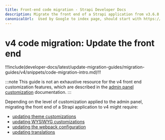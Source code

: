 ```yaml
---
title: Front-end code migration - Strapi Developer Docs
description: Migrate the front end of a Strapi application from v3.6.8 to v4.0.x with step-by-step instructions
canonicalUrl:  Used by Google to index page, should start with https://docs.strapi.io/ — delete this comment when done [paste final URL here]
---
```


<!-- TODO: update SEO -->

# v4 code migration: Update the front end

!!!include(developer-docs/latest/update-migration-guides/migration-guides/v4/snippets/code-migration-intro.md)!!!

:::note
This guide is not an exhaustive resource for the v4 front end customization features, which are described in the [admin panel customization](/developer-docs/latest/development/admin-customization.md) documentation.
:::

Depending on the level of customization applied to the admin panel, migrating the front end of a Strapi application to v4 might require:

- [updating theme customizations](/developer-docs/latest/update-migration-guides/migration-guides/v4/code/frontend/theming.md)
- [updating WYSIWYG customizations](/developer-docs/latest/update-migration-guides/migration-guides/v4/code/frontend/wysiwyg.md)
- [updating the webpack configuration](/developer-docs/latest/update-migration-guides/migration-guides/v4/code/frontend/webpack.md)
- [updating translations](/developer-docs/latest/update-migration-guides/migration-guides/v4/code/frontend/translations.md)
